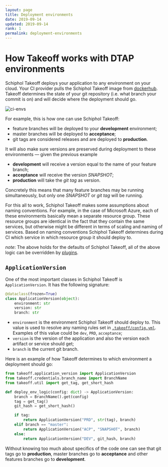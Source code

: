 ```yaml
---
layout: page
title: Deployment environments
date: 2019-09-14
updated: 2019-09-14
rank: 1
permalink: deployment-environments
---
```


# How Takeoff works with DTAP environments

Schiphol Takeoff deploys your application to any environment on your cloud. Your CI provider pulls the Schiphol Takeoff image from [dockerhub](https://hub.docker.com/r/schipholhub/takeoff). Takeoff determines the state of your git repository (i.e. what branch your commit is on) and will decide where the deployment should go. 

![ci-envs](/assets/images/ci-envs.png)

For example, this is how one can use Schiphol Takeoff:

- feature branches will be deployed to your __development__ environment; 
- master branches will be deployed to __acceptance__;
- git tags are considered releases and are deployed to __production__. 

It will also make sure versions are preserved during deployment to these environments &mdash; given the previous example 

- __development__ will receive a version equal to the name of your feature branch; 
- __acceptance__ will receive the version _SNAPSHOT_; 
- __production__ will take the _git tag_ as version. 

Concretely this means that many feature branches may be running simultaneously, but only one _SNAPSHOT_ or _git tag_ will be running.

For this all to work, Schiphol Takeoff makes some assumptions about naming conventions. For example, in the case of Microsoft Azure, each of these environments basically mean a separate resource group. These resource groups are identical in the fact that they contain the same services, but otherwise might be different in terms of scaling and naming of services. Based on naming conventions Schiphol Takeoff determines during CI which service in which resource group it should deploy to.

_note_: The above holds for the defaults of Schiphol Takeoff, all of the above logic can be overridden by [plugins](takeoff-plugins).

## `ApplicationVersion`
One of the most important classes in Schiphol Takeoff is `ApplicationVersion`. It has the following signature:

```python
@dataclass(frozen=True)
class ApplicationVersion(object):
    environment: str
    version: str
    branch: str
```

- `environment` is the environment Schiphol Takeoff should deploy to. This value is used to resolve any naming rules set in [`.takeoff/config.yml`](takeoff-config). Examples of this value could be `dev`, `PRD`, `acceptance`;
- `version` is the version of the application and also the version each artifact or service should get;
- `branch` is the current git branch.

Here is an example of how Takeoff determines to which environment a deployment should go:

```python
from takeoff.application_version import ApplicationVersion
from takeoff.credentials.branch_name import BranchName
from takeoff.util import get_tag, get_short_hash

def deploy_env_logic(config: dict) -> ApplicationVersion:
    branch = BranchName().get(config)
    tag = get_tag()
    git_hash = get_short_hash()

    if tag:
        return ApplicationVersion("PRD", str(tag), branch)
    elif branch == "master":
        return ApplicationVersion("ACP", "SNAPSHOT", branch)
    else:
        return ApplicationVersion("DEV", git_hash, branch)
```

Without knowing too much about specifics of the code one can see that git tags go to __production__, master branches go to __acceptance__ and other features branches go to __development__.

